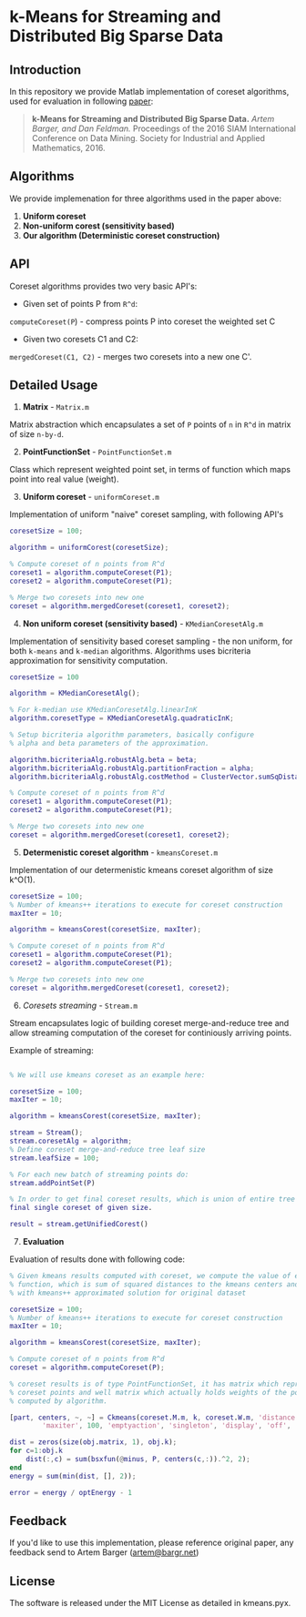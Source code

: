 k-Means for Streaming and Distributed Big Sparse Data
===

Introduction
---

In this repository we provide Matlab implementation of coreset algorithms, used
for evaluation in following [paper](https://arxiv.org/pdf/1511.08990.pdf):

> **k-Means for Streaming and Distributed Big Sparse Data.**
> *Artem Barger, and Dan Feldman.*
> Proceedings of the 2016 SIAM International Conference on Data
> Mining. Society for Industrial and Applied Mathematics, 2016.

Algorithms
---

We provide implemenation for three algorithms used in the paper above:

1. **Uniform coreset**
2. **Non-uniform corest (sensitivity based)**
3. **Our algorithm (Deterministic coreset construction)**

API
---

Coreset algorithms provides two very basic API's:

* Given set of points P from `R^d`:

`computeCoreset(P`) - compress points P into coreset the weighted set C

* Given two coresets C1 and C2:

`mergedCoreset(C1, C2)` - merges two coresets into a new one C'.

Detailed Usage
---

1. **Matrix** - `Matrix.m`

Matrix abstraction which encapsulates a set of `P` points of `n` in `R^d` in
matrix of size `n-by-d`.

2. **PointFunctionSet** - `PointFunctionSet.m`

Class which represent weighted point set, in terms of function which maps point
into real value (weight).

3. **Uniform coreset** - `uniformCoreset.m`

Implementation of uniform "naive" coreset sampling, with following API's

```matlab
coresetSize = 100;

algorithm = uniformCorest(coresetSize);

% Compute coreset of n points from R^d
coreset1 = algorithm.computeCoreset(P1);
coreset2 = algorithm.computeCoreset(P1);

% Merge two coresets into new one
coreset = algorithm.mergedCoreset(coreset1, coreset2);
```

4. **Non uniform coreset (sensitivity based)** - `KMedianCoresetAlg.m`

Implementation of sensitivity based coreset sampling - the non uniform, for
both `k-means` and `k-median` algorithms. Algorithms uses bicriteria
approximation for sensitivity computation.

```matlab
coresetSize = 100

algorithm = KMedianCoresetAlg();

% For k-median use KMedianCoresetAlg.linearInK
algorithm.coresetType = KMedianCoresetAlg.quadraticInK;

% Setup bicriteria algorithm parameters, basically configure
% alpha and beta parameters of the approximation.

algorithm.bicriteriaAlg.robustAlg.beta = beta;
algorithm.bicriteriaAlg.robustAlg.partitionFraction = alpha;
algorithm.bicriteriaAlg.robustAlg.costMethod = ClusterVector.sumSqDistanceCost;

% Compute coreset of n points from R^d
coreset1 = algorithm.computeCoreset(P1);
coreset2 = algorithm.computeCoreset(P1);

% Merge two coresets into new one
coreset = algorithm.mergedCoreset(coreset1, coreset2);
```

5. **Determenistic coreset algorithm** - `kmeansCoreset.m`

Implementation of our determenistic kmeans coreset algorithm of size k^O(1).

```matlab
coresetSize = 100;
% Number of kmeans++ iterations to execute for coreset construction
maxIter = 10;

algorithm = kmeansCorest(coresetSize, maxIter);

% Compute coreset of n points from R^d
coreset1 = algorithm.computeCoreset(P1);
coreset2 = algorithm.computeCoreset(P1);

% Merge two coresets into new one
coreset = algorithm.mergedCoreset(coreset1, coreset2);

```

6. *Coresets streaming* - `Stream.m`

Stream encapsulates logic of building coreset merge-and-reduce tree and allow
streaming computation of the coreset for continiously arriving points.

Example of streaming:

```matlab

% We will use kmeans coreset as an example here:

coresetSize = 100;
maxIter = 10;

algorithm = kmeansCorest(coresetSize, maxIter);

stream = Stream();
stream.coresetAlg = algorithm;
% Define coreset merge-and-reduce tree leaf size
stream.leafSize = 100;

% For each new batch of streaming points do:
stream.addPointSet(P)

% In order to get final coreset results, which is union of entire tree into
final single coreset of given size.

result = stream.getUnifiedCorest()

```

7. **Evaluation**

Evaluation of results done with following code:

```matlab
% Given kmeans results computed with coreset, we compute the value of energy
% function, which is sum of squared distances to the kmeans centers and compare
% with kmeans++ approximated solution for original dataset

coresetSize = 100;
% Number of kmeans++ iterations to execute for coreset construction
maxIter = 10;

algorithm = kmeansCorest(coresetSize, maxIter);

% Compute coreset of n points from R^d
coreset = algorithm.computeCoreset(P);

% coreset results is of type PointFunctionSet, it has matrix which represents
% coreset points and well matrix which actually holds weights of the points
% computed by algorithm.

[part, centers, ~, ~] = Ckmeans(coreset.M.m, k, coreset.W.m, 'distance', 'sqeuclidean', ...
        'maxiter', 100, 'emptyaction', 'singleton', 'display', 'off', 'onlinephase', 'off');

dist = zeros(size(obj.matrix, 1), obj.k);
for c=1:obj.k
    dist(:,c) = sum(bsxfun(@minus, P, centers(c,:)).^2, 2);
end
energy = sum(min(dist, [], 2));

error = energy / optEnergy - 1
```

Feedback
---

If you'd like to use this implementation, please reference original paper, any
feedback send to Artem Barger (artem@bargr.net)

License
---

The software is released under the MIT License as detailed in kmeans.pyx.

